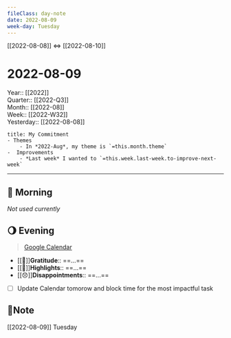 ```yaml
---
fileClass: day-note  
date: 2022-08-09
week-day: Tuesday
---
```


[[2022-08-08]]  <=> [[2022-08-10]]  

# 2022-08-09

Year:: [[2022]]  
Quarter:: [[2022-Q3]]  
Month:: [[2022-08]]  
Week:: [[2022-W32]]  
Yesterday:: [[2022-08-08]]  

```ad-info
title: My Commitment
- Themes
	- In *2022-Aug*, my theme is `=this.month.theme`  
-  Improvements  
	- *Last week* I wanted to `=this.week.last-week.to-improve-next-week`  
```

---
## 🌅 Morning
*Not used currently* 

## 🌖 Evening
> [Google Calendar](https://calendar.google.com/calendar/u/0/r)
- [[💖]]**Gratitude**::  ==...==  
- [[🔆]]**Highlights**::  ==...==  
- [[😞]]**Disappointments**::  ==...==  
- [ ] Update Calendar tomorow and block time for the most impactful task

## 📝Note
[[2022-08-09]]  Tuesday
  
